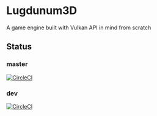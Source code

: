 # Lugdunum3D

A game engine built with Vulkan API in mind from scratch

## Status

### master

[![CircleCI](https://circleci.com/gh/Lugdunum3D/Lugdunum/tree/master.svg?style=shield)](https://circleci.com/gh/Lugdunum3D/Lugdunum/tree/master)

### dev

[![CircleCI](https://circleci.com/gh/Lugdunum3D/Lugdunum/tree/dev.svg?style=shield)](https://circleci.com/gh/Lugdunum3D/Lugdunum/tree/dev)
